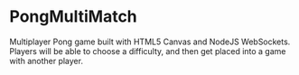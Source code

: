 # PongMultiMatch
Multiplayer Pong game built with HTML5 Canvas and NodeJS WebSockets. Players will be able to choose a difficulty, and then get placed into a game with another player.
